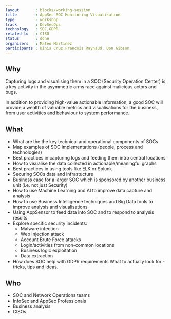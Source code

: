 ```yaml
---
layout       : blocks/working-session
title        : AppSec SOC Monitoring Visualisation
type         : workshop
track        : DevSecOps
technology   : SOC,GDPR
related-to   : CISO
status       : done
organizers   : Mateo Martinez
participants : Dinis Cruz,Francois Raynaud, Don Gibson
---
```


## Why

Capturing logs and visualising them in a SOC (Security Operation Center) is a key activity in the asymmetric arms race against malicious actors and bugs.

In addition to providing high-value actionable information, a good SOC will provide a wealth of valuable metrics and visualisations for the business, from user activities and behaviour to system performance.

## What

 - What are the the key technical and operational components of SOCs
 - Map examples of SOC implementations (people, process and technologies)
 - Best practices in capturing logs and feeding them intro central locations
 - How to visualise the data collected in actionable/meaningful graphs
 - Best practices in using tools like ELK or Splunk
 - Securing SOCs data and infrastucture
 - Business case for a larger SOC which is sponsored by another business unit (i.e. not just Security)
 - How to use Machine Learning and AI to improve data capture and analysis
 - How to use Business Intelligence techniques and Big Data tools to improve analysis and visualisations
 - Using AppSensor to feed data into SOC and to respond to analysis results
 - Explore specific security incidents:
    - Malware infection
    - Web Injection attack
    - Account Brute Force attacks
    - Login/activities from non-common locations
    - Business logic exploitation
    - Data extraction
 - How does SOC help with GDPR requirements
 What to actually look for - tricks, tips and ideas.

## Who

 - SOC and Network Operations teams
 - InfoSec and AppSec Professionals
 - Business analysis
 - CISOs



